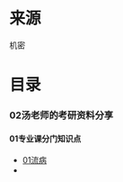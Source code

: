 # 来源
机密
# 目录

### 02汤老师的考研资料分享
#### 01专业课分门知识点
* [01流病](09考研\01资料\02汤老师的考研资料分享\01专业课分门知识点\01流病/)
* []()